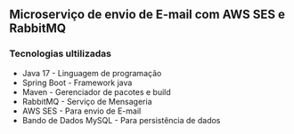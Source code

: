 ## Microserviço de envio de E-mail com AWS SES e RabbitMQ<br/>

### Tecnologias ultilizadas

* Java 17 - Linguagem de programação
* Spring Boot - Framework java
* Maven - Gerenciador de pacotes e build
* RabbitMQ - Serviço de Mensageria
* AWS SES - Para envio de E-mail
* Bando de Dados MySQL - Para persistência de dados
